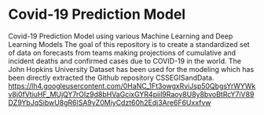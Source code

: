 # Covid-19 Prediction Model
Covid-19 Prediction Model using various Machine Learning and Deep Learning Models
The goal of this repository is to create a standardized set of data on forecasts from teams making projections of cumulative and incident deaths and confirmed cases due to COVID-19 in the world.
The John Hopkins University Dataset has been used for the modeling which has been directly extracted the Github repository CSSEGISandData.
https://lh4.googleusercontent.com/0HaNC_1Ft3owgxRviJsp50QbgsYrWYWkv8j0fVtiuHF_MUjQY7rOIz9d8bHVaGcixGYR4piil9Raoy8U8y8bvoBtRcY7iV89DZ9YbJqSibwU8gR6lSA9yZ0MiyCdzt60h2Edj3Are6F6Uxxfvw
